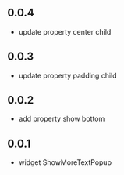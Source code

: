 ## 0.0.4

* update property center child

## 0.0.3

* update property padding child

## 0.0.2

* add property show bottom

## 0.0.1

* widget ShowMoreTextPopup
